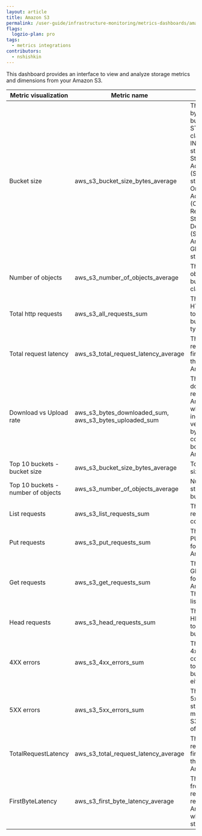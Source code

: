 ```yaml
---
layout: article
title: Amazon S3
permalink: /user-guide/infrastructure-monitoring/metrics-dashboards/amazon-s3.html 
flags:
  logzio-plan: pro
tags:
  - metrics integrations
contributors:
  - nshishkin
---
```


This dashboard provides an interface to view and analyze storage metrics and dimensions from your Amazon S3.


| Metric visualization | Metric name | Description                                                                                                                                                                                                                                |
| ---------------------| ----------- | ---------------------------------------------------------------------------------------------------------------------------------------------------------------------------------------------------------------------------------- |
| Bucket size                        | aws_s3_bucket_size_bytes_average | The amount of data in bytes stored in a bucket in the STANDARD storage class, INTELLIGENT\_TIERING storage class, Standard-Infrequent Access (STANDARD\_IA) storage class, OneZone-Infrequent Access (ONEZONE\_IA), Reduced Redundancy Storage (RRS) class, Deep Archive Storage (S3 Glacier Deep Archive) class or, Glacier (GLACIER) storage class. |
| Number of objects                  | aws_s3_number_of_objects_average | The total number of objects stored in a bucket for all storage classes.                                                                                                                                                                                                                                                                               |
| Total http requests                | aws_s3_all_requests_sum | The total number of HTTP requests made to an Amazon S3 bucket, regardless of type.                                                                                                                                                                                                                                                                    |
| Total request latency              | aws_s3_total_request_latency_average | The elapsed per-request time from the first byte received to the last byte sent to an Amazon S3 bucket.                                                                                                                                                                                                                                               |
| Download vs Upload rate            | aws_s3_bytes_downloaded_sum, aws_s3_bytes_uploaded_sum | The number of bytes downloaded for requests made to an Amazon S3 bucket, where the response includes a body versus the number of bytes uploaded that contain a request body, made to an Amazon S3 bucket.                                                                                                                                             |
| Top 10 buckets - bucket size       | aws_s3_bucket_size_bytes_average | Top 10 used buckets size in bytes.                                                                                                                                                                                                                                                                                                                    |
| Top 10 buckets - number of objects | aws_s3_number_of_objects_average | Number of objects stored in top 10 buckets.                                                                                                                                                                                                                                                                                                           |
| List requests                      | aws_s3_list_requests_sum | The number of HTTP requests that list the content of a bucket.                                                                                                                                                                                                                                                                                       |
| Put requests                       | aws_s3_put_requests_sum | The number of HTTP PUT requests made for objects in an Amazon S3 bucket.                                                                                                                                                                                                                                                                              |
| Get requests                       | aws_s3_get_requests_sum | The number of HTTP GET requests made for objects in an Amazon S3 bucket. This doesn't include list operations.                                                                                                                                                                                                                                        |
| Head requests                      | aws_s3_head_requests_sum | The number of HTTP HEAD requests made to an Amazon S3 bucket.                                                                                                                                                                                                                                                                                         |
| 4XX errors                         | aws_s3_4xx_errors_sum | The number of HTTP 4xx client error status code requests made to an Amazon S3 bucket with a value of either 0 or 1.                                                                                                                                                                                                                                   |
| 5XX errors                         | aws_s3_5xx_errors_sum | The number of HTTP 5xx server error status code requests made to an Amazon S3 bucket with a value of either 0 or 1.                                                                                                                                                                                                                                   |
| TotalRequestLatency                | aws_s3_total_request_latency_average | The elapsed per-request time from the first byte received to the last byte sent to an Amazon S3 bucket.                                                                                                                                                                                                                                               |
| FirstByteLatency                   | aws_s3_first_byte_latency_average | The per-request time from the complete request being received by an Amazon S3 bucket to when the response starts to be returned.                                                                                                                                                                                                                      |
